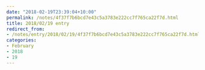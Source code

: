 ```yaml
---
date: "2018-02-19T23:39:04+10:00"
permalink: /notes/4f37f7b6bcd7e43c5a3783e222cc7f765ca22f7d.html
title: 2018/02/19 entry
redirect_from:
- /notes/entry/2018/02/19/4f37f7b6bcd7e43c5a3783e222cc7f765ca22f7d.html
categories:
- February
- 2018
- 19
---
```

